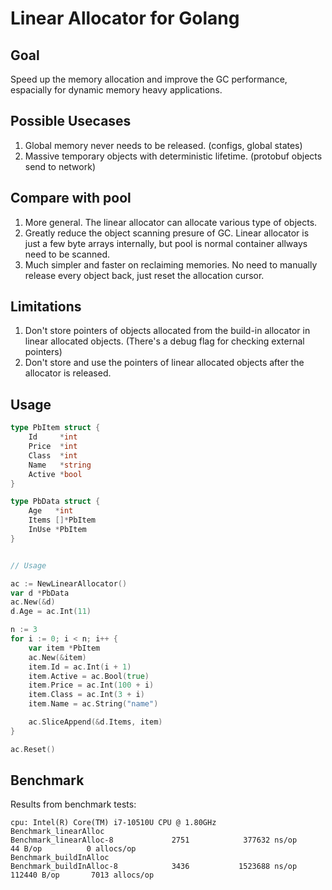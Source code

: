 
# Linear Allocator for Golang

## Goal
Speed up the memory allocation and improve the GC performance, espacially for dynamic memory heavy applications.

## Possible Usecases
1. Global memory never needs to be released. (configs, global states)
2. Massive temporary objects with deterministic lifetime. (protobuf objects send to network)

## Compare with pool
1. More general. The linear allocator can allocate various type of objects.
2. Greatly reduce the object scanning presure of GC. Linear allocator is just a few byte arrays internally, but pool is normal container allways need to be scanned. 
3. Much simpler and faster on reclaiming memories. No need to manually release every object back, just reset the allocation cursor.

## Limitations
1. Don't store pointers of objects allocated from the build-in allocator in linear allocated objects. (There's a debug flag for checking external pointers)
2. Don't store and use the pointers of linear allocated objects after the allocator is released.



## Usage

```go
type PbItem struct {
	Id     *int
	Price  *int
	Class  *int
	Name   *string
	Active *bool
}

type PbData struct {
	Age   *int
	Items []*PbItem
	InUse *PbItem
}


// Usage

ac := NewLinearAllocator()
var d *PbData
ac.New(&d)
d.Age = ac.Int(11)

n := 3
for i := 0; i < n; i++ {
	var item *PbItem
	ac.New(&item)
	item.Id = ac.Int(i + 1)
	item.Active = ac.Bool(true)
	item.Price = ac.Int(100 + i)
	item.Class = ac.Int(3 + i)
	item.Name = ac.String("name")

	ac.SliceAppend(&d.Items, item)
}

ac.Reset()
```

## Benchmark
Results from benchmark tests:
``` 
cpu: Intel(R) Core(TM) i7-10510U CPU @ 1.80GHz
Benchmark_linearAlloc
Benchmark_linearAlloc-8             2751            377632 ns/op              44 B/op          0 allocs/op
Benchmark_buildInAlloc
Benchmark_buildInAlloc-8            3436           1523688 ns/op          112440 B/op       7013 allocs/op
```
